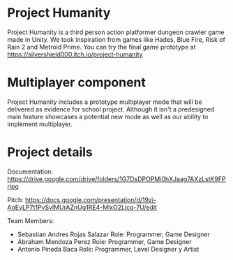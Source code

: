 # Project Humanity
Project Humanity is a third person action platformer dungeon crawler game made in Unity. We took inspiration from games like Hades, Blue Fire, Risk of Rain 2 and Metroid Prime.
You can try the final game prototype at https://silvershield000.itch.io/project-humanity

# Multiplayer component
Project Humanity includes a prototype multiplayer mode that will be delivered as evidence for school project. Although it isn't a predesigned main feature showcases a potential new mode as well as our ability to implement multiplayer.

# Project details

Documentation: https://drive.google.com/drive/folders/1G7DsDPOPMi0hXJaag7AXzLstK9FPripq

Pitch: https://docs.google.com/presentation/d/19zj-AoEyLP7t1PvSvlMUrAZnUg1RE4-MlxO2Ljcq-7U/edit

Team Members: 
- Sebastian Andres Rojas Salazar
Role: Programmer, Game Designer
- Abraham Mendoza Perez
Role: Programmer, Game Designer
- Antonio Pineda Baca
Role: Programmer, Level Designer y Artist



